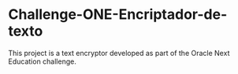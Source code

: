 # Challenge-ONE-Encriptador-de-texto
This project is a text encryptor developed as part of the Oracle Next Education challenge. 

